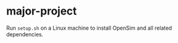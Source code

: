 # major-project

Run `setup.sh` on a Linux machine to install OpenSim and all related dependencies.
